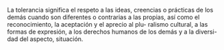 La tolerancia significa el respeto a las ideas, creencias o prácticas de los demás cuando son diferentes o contrarias a las propias, así como el reconocimiento, la aceptación y el aprecio al plu- ralismo cultural, a las formas de expresión, a los derechos humanos de los demás y a la diversi- dad del aspecto, situación.